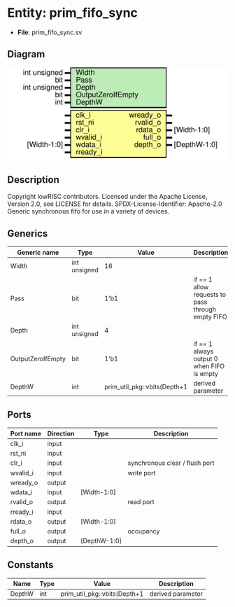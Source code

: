 # Entity: prim_fifo_sync

- **File**: prim_fifo_sync.sv
## Diagram

![Diagram](prim_fifo_sync.svg "Diagram")
## Description

Copyright lowRISC contributors.
 Licensed under the Apache License, Version 2.0, see LICENSE for details.
 SPDX-License-Identifier: Apache-2.0
 Generic synchronous fifo for use in a variety of devices.
 
## Generics

| Generic name      | Type         | Value                        | Description                                       |
| ----------------- | ------------ | ---------------------------- | ------------------------------------------------- |
| Width             | int unsigned | 16                           |                                                   |
| Pass              | bit          | 1'b1                         | if == 1 allow requests to pass through empty FIFO |
| Depth             | int unsigned | 4                            |                                                   |
| OutputZeroIfEmpty | bit          | 1'b1                         | if == 1 always output 0 when FIFO is empty        |
| DepthW            | int          | prim_util_pkg::vbits(Depth+1 | derived parameter                                 |
## Ports

| Port name | Direction | Type         | Description                    |
| --------- | --------- | ------------ | ------------------------------ |
| clk_i     | input     |              |                                |
| rst_ni    | input     |              |                                |
| clr_i     | input     |              | synchronous clear / flush port |
| wvalid_i  | input     |              | write port                     |
| wready_o  | output    |              |                                |
| wdata_i   | input     | [Width-1:0]  |                                |
| rvalid_o  | output    |              | read port                      |
| rready_i  | input     |              |                                |
| rdata_o   | output    | [Width-1:0]  |                                |
| full_o    | output    |              | occupancy                      |
| depth_o   | output    | [DepthW-1:0] |                                |
## Constants

| Name   | Type | Value                        | Description        |
| ------ | ---- | ---------------------------- | ------------------ |
| DepthW | int  | prim_util_pkg::vbits(Depth+1 | derived parameter  |
